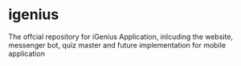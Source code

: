 # igenius
The offcial repository for iGenius Application, inlcuding the website, messenger bot, quiz master and future implementation for mobile application
